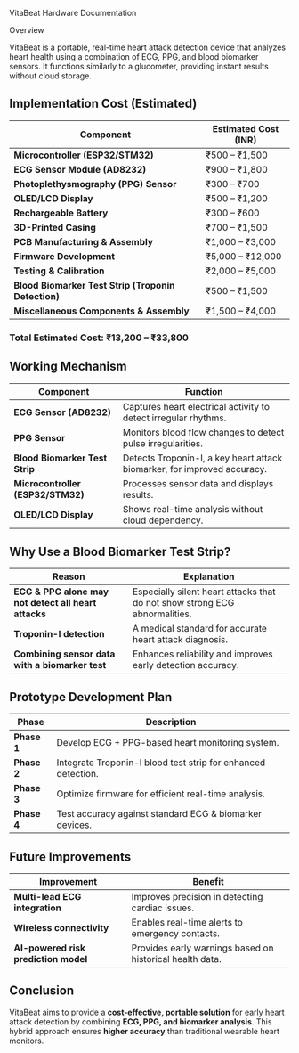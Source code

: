 VitaBeat Hardware Documentation

Overview

VitaBeat is a portable, real-time heart attack detection device that analyzes heart health using a combination of ECG, PPG, and blood biomarker sensors. It functions similarly to a glucometer, providing instant results without cloud storage.

## Implementation Cost (Estimated)

| Component                                 | Estimated Cost (INR)  |
|-------------------------------------------|-----------------------|
| **Microcontroller (ESP32/STM32)**         | ₹500 – ₹1,500        |
| **ECG Sensor Module (AD8232)**            | ₹900 – ₹1,800        |
| **Photoplethysmography (PPG) Sensor**     | ₹300 – ₹700         |
| **OLED/LCD Display**                      | ₹500 – ₹1,200       |
| **Rechargeable Battery**                  | ₹300 – ₹600         |
| **3D-Printed Casing**                     | ₹700 – ₹1,500       |
| **PCB Manufacturing & Assembly**          | ₹1,000 – ₹3,000     |
| **Firmware Development**                  | ₹5,000 – ₹12,000    |
| **Testing & Calibration**                 | ₹2,000 – ₹5,000     |
| **Blood Biomarker Test Strip (Troponin Detection)** | ₹500 – ₹1,500 |
| **Miscellaneous Components & Assembly**   | ₹1,500 – ₹4,000     |

### **Total Estimated Cost:** ₹13,200 – ₹33,800


## Working Mechanism

| Component                              | Function |
|----------------------------------------|------------------------------------------------|
| **ECG Sensor (AD8232)**                | Captures heart electrical activity to detect irregular rhythms. |
| **PPG Sensor**                         | Monitors blood flow changes to detect pulse irregularities. |
| **Blood Biomarker Test Strip**         | Detects Troponin-I, a key heart attack biomarker, for improved accuracy. |
| **Microcontroller (ESP32/STM32)**      | Processes sensor data and displays results. |
| **OLED/LCD Display**                   | Shows real-time analysis without cloud dependency. |

## Why Use a Blood Biomarker Test Strip?

| Reason | Explanation |
|--------------------|----------------------------------------------------------------|
| **ECG & PPG alone may not detect all heart attacks** | Especially silent heart attacks that do not show strong ECG abnormalities. |
| **Troponin-I detection** | A medical standard for accurate heart attack diagnosis. |
| **Combining sensor data with a biomarker test** | Enhances reliability and improves early detection accuracy. |

## Prototype Development Plan

| Phase  | Description |
|--------|----------------------------------------------|
| **Phase 1** | Develop ECG + PPG-based heart monitoring system. |
| **Phase 2** | Integrate Troponin-I blood test strip for enhanced detection. |
| **Phase 3** | Optimize firmware for efficient real-time analysis. |
| **Phase 4** | Test accuracy against standard ECG & biomarker devices. |

## Future Improvements

| Improvement | Benefit |
|-------------------------|------------------------------------------------------------|
| **Multi-lead ECG integration** | Improves precision in detecting cardiac issues. |
| **Wireless connectivity** | Enables real-time alerts to emergency contacts. |
| **AI-powered risk prediction model** | Provides early warnings based on historical health data. |

## Conclusion

VitaBeat aims to provide a **cost-effective, portable solution** for early heart attack detection by combining **ECG, PPG, and biomarker analysis**. This hybrid approach ensures **higher accuracy** than traditional wearable heart monitors.  
